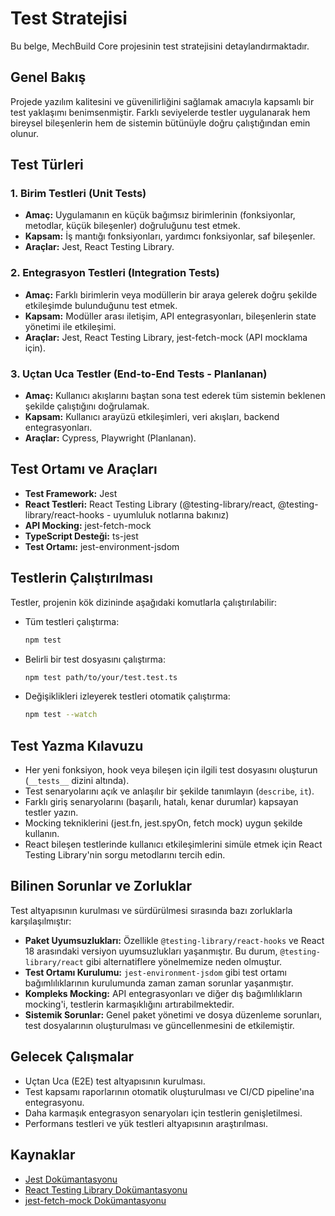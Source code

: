 # Test Stratejisi

Bu belge, MechBuild Core projesinin test stratejisini detaylandırmaktadır.

## Genel Bakış

Projede yazılım kalitesini ve güvenilirliğini sağlamak amacıyla kapsamlı bir test yaklaşımı benimsenmiştir. Farklı seviyelerde testler uygulanarak hem bireysel bileşenlerin hem de sistemin bütünüyle doğru çalıştığından emin olunur.

## Test Türleri

### 1. Birim Testleri (Unit Tests)
- **Amaç:** Uygulamanın en küçük bağımsız birimlerinin (fonksiyonlar, metodlar, küçük bileşenler) doğruluğunu test etmek.
- **Kapsam:** İş mantığı fonksiyonları, yardımcı fonksiyonlar, saf bileşenler.
- **Araçlar:** Jest, React Testing Library.

### 2. Entegrasyon Testleri (Integration Tests)
- **Amaç:** Farklı birimlerin veya modüllerin bir araya gelerek doğru şekilde etkileşimde bulunduğunu test etmek.
- **Kapsam:** Modüller arası iletişim, API entegrasyonları, bileşenlerin state yönetimi ile etkileşimi.
- **Araçlar:** Jest, React Testing Library, jest-fetch-mock (API mocklama için).

### 3. Uçtan Uca Testler (End-to-End Tests - Planlanan)
- **Amaç:** Kullanıcı akışlarını baştan sona test ederek tüm sistemin beklenen şekilde çalıştığını doğrulamak.
- **Kapsam:** Kullanıcı arayüzü etkileşimleri, veri akışları, backend entegrasyonları.
- **Araçlar:** Cypress, Playwright (Planlanan).

## Test Ortamı ve Araçları

- **Test Framework:** Jest
- **React Testleri:** React Testing Library (@testing-library/react, @testing-library/react-hooks - uyumluluk notlarına bakınız)
- **API Mocking:** jest-fetch-mock
- **TypeScript Desteği:** ts-jest
- **Test Ortamı:** jest-environment-jsdom

## Testlerin Çalıştırılması

Testler, projenin kök dizininde aşağıdaki komutlarla çalıştırılabilir:

- Tüm testleri çalıştırma:
  ```bash
  npm test
  ```
- Belirli bir test dosyasını çalıştırma:
  ```bash
  npm test path/to/your/test.test.ts
  ```
- Değişiklikleri izleyerek testleri otomatik çalıştırma:
  ```bash
  npm test --watch
  ```

## Test Yazma Kılavuzu

- Her yeni fonksiyon, hook veya bileşen için ilgili test dosyasını oluşturun (`__tests__` dizini altında).
- Test senaryolarını açık ve anlaşılır bir şekilde tanımlayın (`describe`, `it`).
- Farklı giriş senaryolarını (başarılı, hatalı, kenar durumlar) kapsayan testler yazın.
- Mocking tekniklerini (jest.fn, jest.spyOn, fetch mock) uygun şekilde kullanın.
- React bileşen testlerinde kullanıcı etkileşimlerini simüle etmek için React Testing Library'nin sorgu metodlarını tercih edin.

## Bilinen Sorunlar ve Zorluklar

Test altyapısının kurulması ve sürdürülmesi sırasında bazı zorluklarla karşılaşılmıştır:

- **Paket Uyumsuzlukları:** Özellikle `@testing-library/react-hooks` ve React 18 arasındaki versiyon uyumsuzlukları yaşanmıştır. Bu durum, `@testing-library/react` gibi alternatiflere yönelmemize neden olmuştur.
- **Test Ortamı Kurulumu:** `jest-environment-jsdom` gibi test ortamı bağımlılıklarının kurulumunda zaman zaman sorunlar yaşanmıştır.
- **Kompleks Mocking:** API entegrasyonları ve diğer dış bağımlılıkların mocking'i, testlerin karmaşıklığını artırabilmektedir.
- **Sistemik Sorunlar:** Genel paket yönetimi ve dosya düzenleme sorunları, test dosyalarının oluşturulması ve güncellenmesini de etkilemiştir.

## Gelecek Çalışmalar

- Uçtan Uca (E2E) test altyapısının kurulması.
- Test kapsamı raporlarının otomatik oluşturulması ve CI/CD pipeline'ına entegrasyonu.
- Daha karmaşık entegrasyon senaryoları için testlerin genişletilmesi.
- Performans testleri ve yük testleri altyapısının araştırılması.

## Kaynaklar

- [Jest Dokümantasyonu](https://jestjs.io/docs/)
- [React Testing Library Dokümantasyonu](https://testing-library.com/docs/react-testing-library/intro/)
- [jest-fetch-mock Dokümantasyonu](https://www.npmjs.com/package/jest-fetch-mock) 